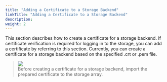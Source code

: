 ```yaml
---
title: "Adding a Certificate to a Storage Backend"
linkTitle: "Adding a Certificate to a Storage Backend"
description: 
weight: 2
---
```


This section describes how to create a certificate for a storage backend. If certificate verification is required for logging in to the storage, you can add a certificate by referring to this section. Currently, you can create a certificate for a storage backend based on the specified .crt or .pem file.

>![](/css-docs/public_sys-resources/en-us/icon-notice.gif)  
>Before creating a certificate for a storage backend, import the prepared certificate to the storage array.





